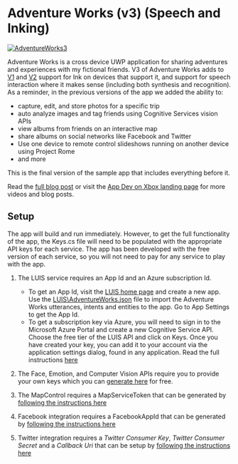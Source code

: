 # Adventure Works (v3) (Speech and Inking)

[![AdventureWorks3](http://i.imgur.com/Og1bw7e.jpg)]()

Adventure Works is a cross device UWP application for sharing adventures and experiences with my fictional friends. V3 of Adventure Works adds to [V1](https://github.com/Microsoft/AppDevXbox/tree/AdventureWorks_v1_camera_app) and [V2](https://github.com/Microsoft/AppDevXbox/tree/AdventureWorks_v2_rome_maps_social) support for Ink on devices that support it, and support for speech interaction where it makes sense (including both synthesis and recognition). 
As a reminder, in the previous versions of the app we added the ability to:
* capture, edit, and store photos for a specific trip
* auto analyze images and tag friends using Cognitive Services vision APIs
* view albums from friends on an interactive map
* share albums on social networks like Facebook and Twitter
* Use one device to remote control slideshows running on another device using Project Rome
* and more

This is the final version of the sample app that includes everything before it.

Read the [full blog post]() or visit the [App Dev on Xbox landing page](http://aka.ms/xboxappdev) for more videos and blog posts.

## Setup
The app will build and run immediately. However, to get the full functionality of the app, the Keys.cs file will need to be populated with the appropriate API keys for each service. The app has been developed with the free version of each service, so you will not need to pay for any service to play with the app.

1. The LUIS service requires an App Id and an Azure subscription Id. 
    * To get an App Id, visit the [LUIS home page](https://www.luis.ai) and create a new app. Use the [LUIS\AdventureWorks.json](https://github.com/Microsoft/AppDevXbox/tree/AdventureWorks_v3_speech_ink/Adventure%20Works/LUIS) file to import the Adventure Works utterances, intents and entities to the app. Go to App Settings to get the App Id.
    * To get a subscription key via Azure, you will need to sign in to the Microsoft Azure Portal and create a new Cognitive Service API. Choose the free tier of the LUIS API and click on Keys. Once you have created your key, you can add it to your account via the application settings dialog, found in any application.  Read the full instructions [here](https://www.luis.ai/Help#CreatingKeys)

2. The Face, Emotion, and Computer Vision APIs require you to provide your own keys which you can [generate here](https://www.microsoft.com/cognitive-services/en-us/subscriptions) for free. 

3. The MapControl requires a MapServiceToken that can be generated by [following the instructions here](https://msdn.microsoft.com/en-us/windows/uwp/maps-and-location/authentication-key)

4. Facebook integration requires a FacebookAppId that can be generated by [following the instructions here](http://uwpcommunitytoolkit.readthedocs.io/en/master/services/Facebook/)

5. Twitter integration requires a *Twitter Consumer Key*, *Twitter Consumer Secret* and a *Callback Uri* that can be setup by [following the instructions here](http://uwpcommunitytoolkit.readthedocs.io/en/master/services/Twitter/)

